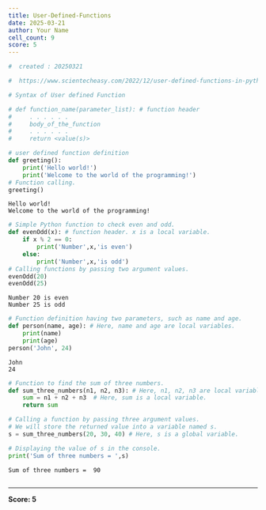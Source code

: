 ```yaml
---
title: User-Defined-Functions
date: 2025-03-21
author: Your Name
cell_count: 9
score: 5
---
```


```python
#  created : 20250321
```


```python
#  https://www.scientecheasy.com/2022/12/user-defined-functions-in-python.html/
```


```python
# Syntax of User defined Function
```


```python
# def function_name(parameter_list): # function header
#     . . . . . .
#     body_of_the_function
#     . . . . . .
#     return <value(s)>

```


```python
# user defined function definition
def greeting():
    print('Hello world!')
    print('Welcome to the world of the programming!')
# Function calling.
greeting()

```

    Hello world!
    Welcome to the world of the programming!



```python
# Simple Python function to check even and odd.
def evenOdd(x): # function header. x is a local variable.
    if x % 2 == 0:
        print('Number',x,'is even')
    else:
        print('Number',x,'is odd')
# Calling functions by passing two argument values.
evenOdd(20)
evenOdd(25)

```

    Number 20 is even
    Number 25 is odd



```python
# Function definition having two parameters, such as name and age.
def person(name, age): # Here, name and age are local variables.
    print(name)
    print(age)
person('John', 24)

```

    John
    24



```python
# Function to find the sum of three numbers.
def sum_three_numbers(n1, n2, n3): # Here, n1, n2, n3 are local variables.
    sum = n1 + n2 + n3  # Here, sum is a local variable.
    return sum

# Calling a function by passing three argument values.
# We will store the returned value into a variable named s.
s = sum_three_numbers(20, 30, 40) # Here, s is a global variable.

# Displaying the value of s in the console.
print('Sum of three numbers = ',s)

```

    Sum of three numbers =  90



```python

```


---
**Score: 5**